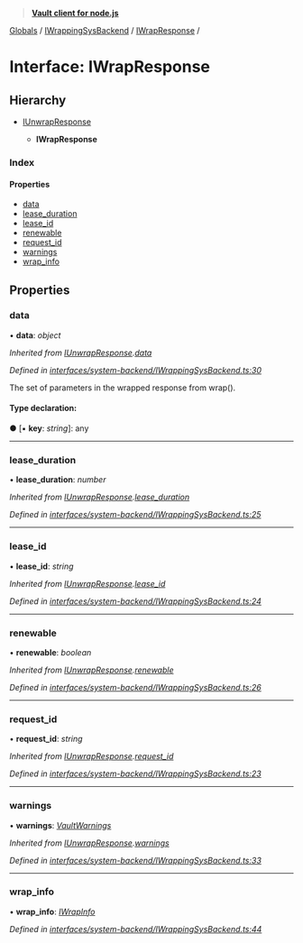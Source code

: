 > **[Vault client for node.js](../README.md)**

[Globals](../globals.md) / [IWrappingSysBackend](../modules/iwrappingsysbackend.md) / [IWrapResponse](iwrappingsysbackend.iwrapresponse.md) /

# Interface: IWrapResponse

## Hierarchy

* [IUnwrapResponse](iwrappingsysbackend.iunwrapresponse.md)

  * **IWrapResponse**

### Index

#### Properties

* [data](iwrappingsysbackend.iwrapresponse.md#data)
* [lease_duration](iwrappingsysbackend.iwrapresponse.md#lease_duration)
* [lease_id](iwrappingsysbackend.iwrapresponse.md#lease_id)
* [renewable](iwrappingsysbackend.iwrapresponse.md#renewable)
* [request_id](iwrappingsysbackend.iwrapresponse.md#request_id)
* [warnings](iwrappingsysbackend.iwrapresponse.md#warnings)
* [wrap_info](iwrappingsysbackend.iwrapresponse.md#wrap_info)

## Properties

###  data

• **data**: *object*

*Inherited from [IUnwrapResponse](iwrappingsysbackend.iunwrapresponse.md).[data](iwrappingsysbackend.iunwrapresponse.md#data)*

*Defined in [interfaces/system-backend/IWrappingSysBackend.ts:30](https://github.com/theogravity/vault-tacular/blob/2b2acb5/src/interfaces/system-backend/IWrappingSysBackend.ts#L30)*

The set of parameters in the wrapped response from wrap().

#### Type declaration:

● \[▪ **key**: *string*\]: any

___

###  lease_duration

• **lease_duration**: *number*

*Inherited from [IUnwrapResponse](iwrappingsysbackend.iunwrapresponse.md).[lease_duration](iwrappingsysbackend.iunwrapresponse.md#lease_duration)*

*Defined in [interfaces/system-backend/IWrappingSysBackend.ts:25](https://github.com/theogravity/vault-tacular/blob/2b2acb5/src/interfaces/system-backend/IWrappingSysBackend.ts#L25)*

___

###  lease_id

• **lease_id**: *string*

*Inherited from [IUnwrapResponse](iwrappingsysbackend.iunwrapresponse.md).[lease_id](iwrappingsysbackend.iunwrapresponse.md#lease_id)*

*Defined in [interfaces/system-backend/IWrappingSysBackend.ts:24](https://github.com/theogravity/vault-tacular/blob/2b2acb5/src/interfaces/system-backend/IWrappingSysBackend.ts#L24)*

___

###  renewable

• **renewable**: *boolean*

*Inherited from [IUnwrapResponse](iwrappingsysbackend.iunwrapresponse.md).[renewable](iwrappingsysbackend.iunwrapresponse.md#renewable)*

*Defined in [interfaces/system-backend/IWrappingSysBackend.ts:26](https://github.com/theogravity/vault-tacular/blob/2b2acb5/src/interfaces/system-backend/IWrappingSysBackend.ts#L26)*

___

###  request_id

• **request_id**: *string*

*Inherited from [IUnwrapResponse](iwrappingsysbackend.iunwrapresponse.md).[request_id](iwrappingsysbackend.iunwrapresponse.md#request_id)*

*Defined in [interfaces/system-backend/IWrappingSysBackend.ts:23](https://github.com/theogravity/vault-tacular/blob/2b2acb5/src/interfaces/system-backend/IWrappingSysBackend.ts#L23)*

___

###  warnings

• **warnings**: *[VaultWarnings](../globals.md#vaultwarnings)*

*Inherited from [IUnwrapResponse](iwrappingsysbackend.iunwrapresponse.md).[warnings](iwrappingsysbackend.iunwrapresponse.md#warnings)*

*Defined in [interfaces/system-backend/IWrappingSysBackend.ts:33](https://github.com/theogravity/vault-tacular/blob/2b2acb5/src/interfaces/system-backend/IWrappingSysBackend.ts#L33)*

___

###  wrap_info

• **wrap_info**: *[IWrapInfo](iwrapinfo.md)*

*Defined in [interfaces/system-backend/IWrappingSysBackend.ts:44](https://github.com/theogravity/vault-tacular/blob/2b2acb5/src/interfaces/system-backend/IWrappingSysBackend.ts#L44)*